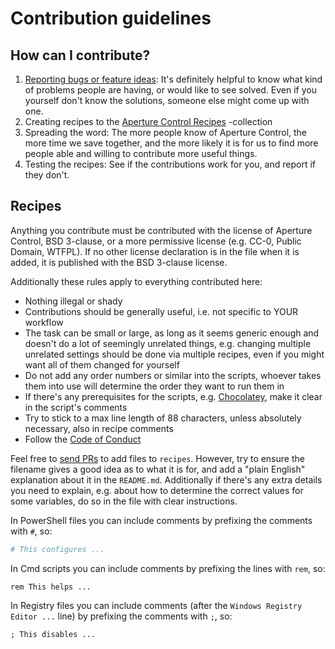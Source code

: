# Contribution guidelines

## How can I contribute?

1. [Reporting bugs or feature ideas](https://github.com/Lieturd/aperture-control-recipes/issues): It's definitely helpful to know what kind of problems people are having, or would like to see solved. Even if you yourself don't know the solutions, someone else might come up with one.
2. Creating recipes to the [Aperture Control Recipes](https://github.com/Lieturd/aperture-control-recipes) -collection
3. Spreading the word: The more people know of Aperture Control, the more time we save together, and the more likely it is for us to find more people able and willing to contribute more useful things.
4. Testing the recipes: See if the contributions work for you, and report if they don't.


## Recipes

Anything you contribute must be contributed with the license of Aperture Control, BSD 3-clause, or a more permissive license (e.g. CC-0, Public Domain, WTFPL). If no other license declaration is in the file when it is added, it is published with the BSD 3-clause license.

Additionally these rules apply to everything contributed here:

 - Nothing illegal or shady
 - Contributions should be generally useful, i.e. not specific to YOUR workflow
 - The task can be small or large, as long as it seems generic enough and doesn't do a lot of seemingly unrelated things, e.g. changing multiple unrelated settings should be done via multiple recipes, even if you might want all of them changed for yourself
 - Do not add any order numbers or similar into the scripts, whoever takes them into use will determine the order they want to run them in
 - If there's any prerequisites for the scripts, e.g. [Chocolatey](https://chocolatey.org/), make it clear in the script's comments
 - Try to stick to a max line length of 88 characters, unless absolutely necessary, also in recipe comments
 - Follow the [Code of Conduct](./CODE_OF_CONDUCT.md)

Feel free to [send PRs](https://github.com/Lieturd/aperture-control-recipes/pull/new/master) to add files to `recipes`. However, try to ensure the filename gives a good idea as to what it is for, and add a "plain English" explanation about it in the `README.md`. Additionally if there's any extra details you need to explain, e.g. about how to determine the correct values for some variables, do so in the file with clear instructions.

In PowerShell files you can include comments by prefixing the comments with `#`, so:

```powershell
# This configures ...
```

In Cmd scripts you can include comments by prefixing the lines with `rem`, so:

```batch
rem This helps ...
```

In Registry files you can include comments (after the `Windows Registry Editor ...` line) by prefixing the comments with `;`, so:

```Windows Registry Entries
; This disables ...
```
